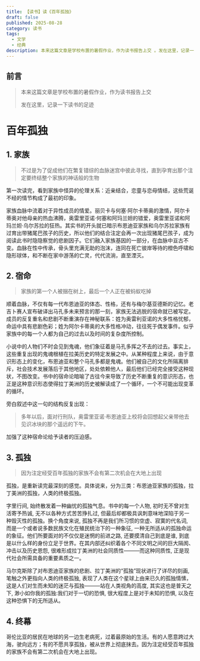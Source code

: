 ```yaml
---
title: 【读书】读《百年孤独》
draft: false
published: 2025-08-28
category: 读书
tags:
  - 文学
  - 经典
description: 本来这篇文章是学校布置的暑假作业，作为读书报告上交 。发在这里，记录一下读书的足迹
---
```

## 前言

> 本来这篇文章是学校布置的暑假作业，作为读书报告上交
> 
> 发在这里，记录一下读书的足迹

# 百年孤独

## 1\. 家族

> 不过是为了促成他们在繁复错综的血脉迷宫中彼此寻找，直到孕育出那个注定要终结整个家族的神话般的生物

第一次读完，看到家族中怪异的伦理关系：近亲结合，恋童与恋母情结，这些荒诞不经的情节构成了最初的印象。

家族血脉中流着对于异性成员的情爱。丽贝卡与何塞·阿尔卡蒂奥的激情，阿尔卡蒂奥对他母亲的热血沸腾，奥雷里亚诺·何塞和阿玛兰妲的错爱，奥雷里亚诺和阿玛兰妲·乌尔苏拉的狂热。其实书的开头就已暗示布恩迪亚家族和乌尔苏拉家族有过育出带猪尾巴孩子的历史，所以他们的结合注定会再一次出现猪尾巴孩子，成为阅读此书时隐隐察觉的悲剧因子。它们融入家族基因的一部分，在血脉中亘古不变。血脉在性中传承，骨头里充满无助的泡沫，连同在死亡彼岸等待的橙色呼啸和隐形球体，和不断在家中游荡的亡灵，代代流淌，直至湮灭。

## 2\. 宿命

> 家族的第一个人被捆在树上，最后一个人正在被蚂蚁吃掉

顺着血脉，不仅有每一代布恩迪亚的体态、性格，还有与梅尔基亚德斯的记忆。老吉卜赛人宣布破译出马孔多未来预言的那一刻，家族无法逃脱的宿命就已被写定。成员的反复重名和悲剧不断重演存在神秘联系：姓为奥雷利亚诺的大多性格忧郁，命运中具有悲剧色彩；姓为阿尔卡蒂奥的大多性格冲动，往往死于偶发事件。似乎家族中的每一个人都为自己的过去以及时间的复杂度所控制。

小说中的人物们不时会见到鬼魂，他们象征着是马孔多挥之不去的过去。事实上，这些重复出现的鬼魂根植在拉美历史的特定发展之中。从某种程度上来说，由于意识形态上的变化，布恩迪亚和整个马孔多都是鬼魂。他们被自己的文化所隔离排斥，社会技术发展落后于其他地区，处处依赖他人，最后他们已经完全接受这种现状，不图改变。书中的宿命论暗喻了古往今来导致了历史不断重复的意识形态，也正是这种意识形态使得拉丁美洲的历史被解读成了一个循环，一个不可能出现变革的循环。

旁白叙述中这一句的结构反复出现：

> 多年以后，面对行刑队，奥雷里亚诺·布恩迪亚上校将会回想起父亲带他去见识冰块的那个遥远的下午。

加强了这种宿命论给予读者的压迫感。

## 3\. 孤独

> 因为注定经受百年孤独的家族不会有第二次机会在大地上出现

孤独，是重新读完最深刻的感觉。具体说来，分为三类：布恩迪亚家族的孤独，拉丁美洲的孤独，人类的终极孤独。

字里行间, 始终散发着一种幽忧的孤独气息。书中的每一个人物, 初时无不曾对生活寄予热诚, 无不以各种方式苦苦挣扎过, 但最后却都极具讽刺意味地深陷于另一种毁灭性的孤独。换个角度来说, 孤独不再是我们所习惯的空虚、寂寞的代名词, 而是一个或者说多数民族文化在殖民统治下的一种象征, 一种无所适从的孤独命运的象征。他们所要面对的不仅仅是迷惘的前进之路, 还要摸清自己到底是谁, 到底是以什么样的身份立足于世界。在其内部还纠织着各个不同文明之间的巨大隔阂、冲击以及历史恩怨, 很难形成拉丁美洲的社会同质性———而这种同质性, 正是现代社会所需具备的重要素质之一。

马尔克斯除了对布恩迪亚家族的悲剧、拉丁美洲的“孤独”现状进行了详尽的刻画, 笔触之外更指向人类的终极孤独, 表现了人类在这个星球上由来已久的孤独情愫，这是人们对生而未知的迷茫与孤独———站在人类视角的高度, 其实这也是普天之下, 渺小如你我的孤独:我们对于一切的恐惧, 很大程度上是对于未知的恐惧, 以及在这种恐惧下的无所适从。

## 4\. 终幕

哥伦比亚的居民在地球的另一边生老病死，过着最原始的生活。有的人愿意跨过大海，驶向远方；有的不愿共享孤独，被从世界上彻底抹去。因为注定经受百年孤独的家族不会有第二次机会在大地上出现。